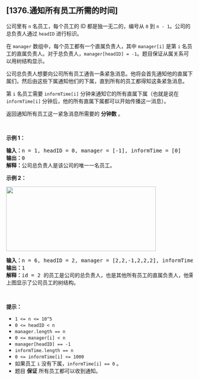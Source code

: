 ## [1376.通知所有员工所需的时间]
<p>公司里有 <code>n</code> 名员工，每个员工的 ID 都是独一无二的，编号从 <code>0</code> 到 <code>n - 1</code>。公司的总负责人通过 <code>headID</code> 进行标识。</p>

<p>在 <code>manager</code> 数组中，每个员工都有一个直属负责人，其中 <code>manager[i]</code> 是第 <code>i</code> 名员工的直属负责人。对于总负责人，<code>manager[headID] = -1</code>。题目保证从属关系可以用树结构显示。</p>

<p>公司总负责人想要向公司所有员工通告一条紧急消息。他将会首先通知他的直属下属们，然后由这些下属通知他们的下属，直到所有的员工都得知这条紧急消息。</p>

<p>第 <code>i</code> 名员工需要 <code>informTime[i]</code> 分钟来通知它的所有直属下属（也就是说在 <code>informTime[i]</code> 分钟后，他的所有直属下属都可以开始传播这一消息）。</p>

<p>返回通知所有员工这一紧急消息所需要的 <strong>分钟数</strong> 。</p>

<p>&nbsp;</p>

<p><strong>示例 1：</strong></p>

<pre>
<strong>输入：</strong>n = 1, headID = 0, manager = [-1], informTime = [0]
<strong>输出：</strong>0
<strong>解释：</strong>公司总负责人是该公司的唯一一名员工。
</pre>

<p><strong>示例 2：</strong></p>

<p><img alt="" src="https://assets.leetcode-cn.com/aliyun-lc-upload/uploads/2020/03/08/graph.png" style="height: 174px; width: 404px;" /></p>

<pre>
<strong>输入：</strong>n = 6, headID = 2, manager = [2,2,-1,2,2,2], informTime = [0,0,1,0,0,0]
<strong>输出：</strong>1
<strong>解释：</strong>id = 2 的员工是公司的总负责人，也是其他所有员工的直属负责人，他需要 1 分钟来通知所有员工。
上图显示了公司员工的树结构。
</pre>

<p>&nbsp;</p>

<p><strong>提示：</strong></p>

<ul>
	<li><code>1 &lt;= n &lt;= 10^5</code></li>
	<li><code>0 &lt;= headID &lt; n</code></li>
	<li><code>manager.length == n</code></li>
	<li><code>0 &lt;= manager[i] &lt; n</code></li>
	<li><code>manager[headID] == -1</code></li>
	<li><code>informTime.length&nbsp;== n</code></li>
	<li><code>0 &lt;= informTime[i] &lt;= 1000</code></li>
	<li>如果员工 <code>i</code> 没有下属，<code>informTime[i] == 0</code> 。</li>
	<li>题目 <strong>保证</strong> 所有员工都可以收到通知。</li>
</ul>

